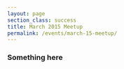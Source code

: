 ```yaml
---
layout: page
section_class: success
title: March 2015 Meetup
permalink: /events/march-15-meetup/
---
```

<div class="col-lg-8 col-lg-offset-2">
  <h3>Something here</h3>
</div>
